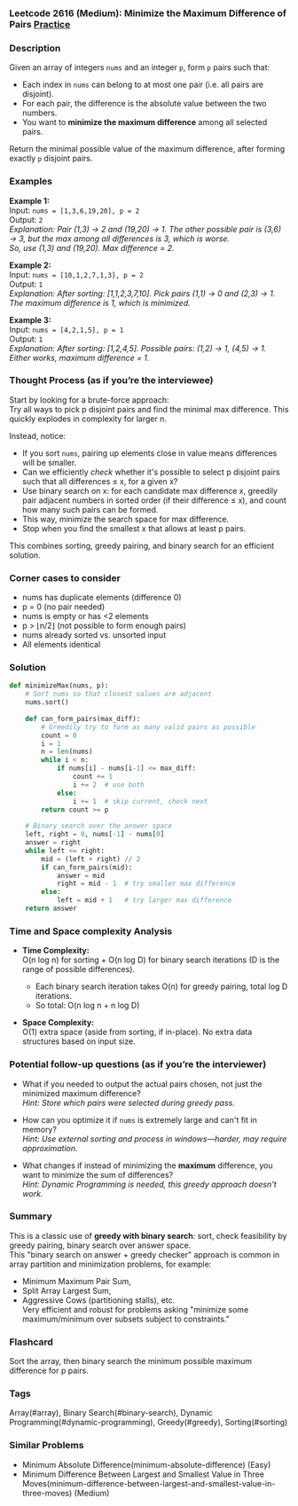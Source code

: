 ### Leetcode 2616 (Medium): Minimize the Maximum Difference of Pairs [Practice](https://leetcode.com/problems/minimize-the-maximum-difference-of-pairs)

### Description  
Given an array of integers `nums` and an integer `p`, form `p` pairs such that:
- Each index in `nums` can belong to at most one pair (i.e. all pairs are disjoint).
- For each pair, the difference is the absolute value between the two numbers.
- You want to **minimize the maximum difference** among all selected pairs.

Return the minimal possible value of the maximum difference, after forming exactly `p` disjoint pairs.

### Examples  

**Example 1:**  
Input: `nums = [1,3,6,19,20], p = 2`  
Output: `2`  
*Explanation: Pair (1,3) → 2 and (19,20) → 1. The other possible pair is (3,6) → 3, but the max among all differences is 3, which is worse.  
So, use (1,3) and (19,20). Max difference = 2.*

**Example 2:**  
Input: `nums = [10,1,2,7,1,3], p = 2`  
Output: `1`  
*Explanation: After sorting: [1,1,2,3,7,10]. Pick pairs (1,1) → 0 and (2,3) → 1.  
The maximum difference is 1, which is minimized.*

**Example 3:**  
Input: `nums = [4,2,1,5], p = 1`  
Output: `1`  
*Explanation: After sorting: [1,2,4,5]. Possible pairs: (1,2) → 1, (4,5) → 1.  
Either works, maximum difference = 1.*

### Thought Process (as if you’re the interviewee)  
Start by looking for a brute-force approach:  
Try all ways to pick p disjoint pairs and find the minimal max difference. This quickly explodes in complexity for larger n.

Instead, notice:
- If you sort `nums`, pairing up elements close in value means differences will be smaller.
- Can we efficiently *check* whether it's possible to select p disjoint pairs such that all differences ≤ x, for a given x?
- Use binary search on x: for each candidate max difference x, greedily pair adjacent numbers in sorted order (if their difference ≤ x), and count how many such pairs can be formed.
- This way, minimize the search space for max difference.
- Stop when you find the smallest x that allows at least p pairs.

This combines sorting, greedy pairing, and binary search for an efficient solution.

### Corner cases to consider  
- nums has duplicate elements (difference 0)
- p = 0 (no pair needed)
- nums is empty or has <2 elements
- p > ⌊n/2⌋ (not possible to form enough pairs)
- nums already sorted vs. unsorted input
- All elements identical

### Solution

```python
def minimizeMax(nums, p):
    # Sort nums so that closest values are adjacent
    nums.sort()
    
    def can_form_pairs(max_diff):
        # Greedily try to form as many valid pairs as possible
        count = 0
        i = 1
        n = len(nums)
        while i < n:
            if nums[i] - nums[i-1] <= max_diff:
                count += 1
                i += 2  # use both
            else:
                i += 1  # skip current, check next
        return count >= p
    
    # Binary search over the answer space
    left, right = 0, nums[-1] - nums[0]
    answer = right
    while left <= right:
        mid = (left + right) // 2
        if can_form_pairs(mid):
            answer = mid
            right = mid - 1  # try smaller max difference
        else:
            left = mid + 1   # try larger max difference
    return answer
```

### Time and Space complexity Analysis  

- **Time Complexity:**  
  O(n log n) for sorting + O(n log D) for binary search iterations (D is the range of possible differences).  
  - Each binary search iteration takes O(n) for greedy pairing, total log D iterations.
  - So total: O(n log n + n log D)

- **Space Complexity:**  
  O(1) extra space (aside from sorting, if in-place). No extra data structures based on input size.

### Potential follow-up questions (as if you’re the interviewer)  

- What if you needed to output the actual pairs chosen, not just the minimized maximum difference?  
  *Hint: Store which pairs were selected during greedy pass.*

- How can you optimize it if `nums` is extremely large and can't fit in memory?  
  *Hint: Use external sorting and process in windows—harder, may require approximation.*

- What changes if instead of minimizing the **maximum** difference, you want to minimize the sum of differences?  
  *Hint: Dynamic Programming is needed, this greedy approach doesn't work.*

### Summary
This is a classic use of **greedy with binary search**: sort, check feasibility by greedy pairing, binary search over answer space.  
This "binary search on answer + greedy checker" approach is common in array partition and minimization problems, for example:  
- Minimum Maximum Pair Sum,  
- Split Array Largest Sum,  
- Aggressive Cows (partitioning stalls), etc.  
Very efficient and robust for problems asking "minimize some maximum/minimum over subsets subject to constraints."


### Flashcard
Sort the array, then binary search the minimum possible maximum difference for p pairs.

### Tags
Array(#array), Binary Search(#binary-search), Dynamic Programming(#dynamic-programming), Greedy(#greedy), Sorting(#sorting)

### Similar Problems
- Minimum Absolute Difference(minimum-absolute-difference) (Easy)
- Minimum Difference Between Largest and Smallest Value in Three Moves(minimum-difference-between-largest-and-smallest-value-in-three-moves) (Medium)